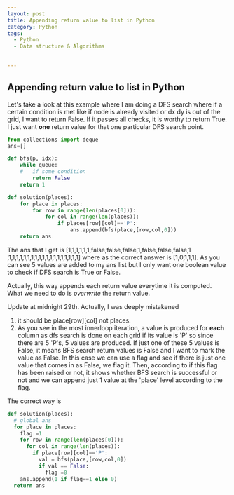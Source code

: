 ```yaml
---
layout: post
title: Appending return value to list in Python
category: Python 
tags:
  - Python
  - Data structure & Algorithms

  
---
```

## Appending return value to list in Python
Let's take a look at this example where I am doing a DFS search where 
if a certain condition is met like if node is already visited or dx dy is
out of the grid, I want to return False. If it passes all checks, it is worthy
to return True. I just want **one** return value for that one particular DFS search
point.

```python
from collections import deque
ans=[]

def bfs(p, idx):
    while queue:
    #   if some condition
        return False
    return 1

def solution(places):
    for place in places:
        for row in range(len(places[0])):
            for col in range(len(places)):
                if places[row][col]=='P':
                    ans.append(bfs(place,[row,col,0]))
    return ans
```

The ans that I get is  [1,1,1,1,1,1,false,false,false,1,false,false,false,1
,1,1,1,1,1,1,1,1,1,1,1,1,1,1,1,1,1,1,1] where as the correct answer is
[1,0,1,1,1]. As you can see 5 values are added to my ans list but I only want
one boolean value to check if DFS search is True or False.

Actually, this way appends each return value everytime it is computed. What
we need to do is *overwrite* the return value.

Update at midnight 29th.
Actually, I was deeply mistakened
1) it should be place[row][col] not places.
2) As you see in the most innerloop iteration, a value is produced for 
**each** column as dfs search is done on each grid if its value is 'P' so 
since there are 5 'P's, 5 values are produced. If just one of these 5 
values is False, it means BFS search return values is False and I want to mark 
the value as False. In this case we can use a flag and see if there is just one
value that comes in as False, we flag it. Then, according to if this flag
has been raised or not, it shows whether BFS search is successful or not and
we can append just 1 value at the 'place' level according to the flag.

The correct way is 
```python
def solution(places):
  # global ans
  for place in places:
    flag =1
    for row in range(len(places[0])):
      for col in range(len(places)):
        if place[row][col]=='P':
          val = bfs(place,[row,col,0])
          if val == False:
            flag =0
    ans.append(1 if flag==1 else 0)
  return ans
```
